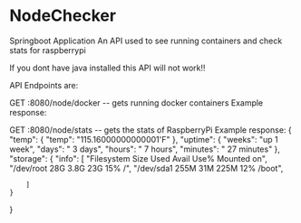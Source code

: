 # NodeChecker
Springboot Application
An API used to see running containers and check stats for raspberrypi

If you dont have java installed this API will not work!!

API Endpoints are:

GET <IP>:8080/node/docker -- gets running docker containers
Example response: 



GET <IP>:8080/node/stats  -- gets the stats of RaspberryPi
Example response:
  {
    "temp": {
        "temp": "115.16000000000001'F"
    },
    "uptime": {
        "weeks": "up 1 week",
        "days": " 3 days",
        "hours": " 7 hours",
        "minutes": " 27 minutes"
    },
    "storage": {
        "info": [
            "Filesystem                    Size  Used Avail Use% Mounted on",
            "/dev/root                      28G  3.8G   23G  15% /",
            "/dev/sda1                     255M   31M  225M  12% /boot",
            
        ]
    }
}

